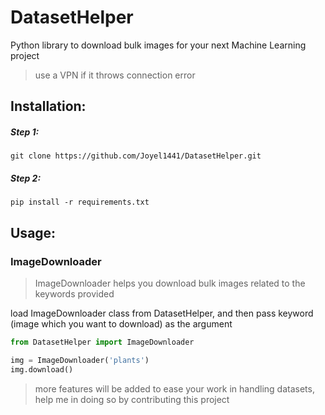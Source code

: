 # DatasetHelper
Python library to download bulk images for your next Machine Learning project

> use a VPN if it throws connection error

## Installation:
##### Step 1:
`git clone https://github.com/Joyel1441/DatasetHelper.git`
##### Step 2:
`pip install -r requirements.txt`

## Usage:
### ImageDownloader
> ImageDownloader helps you download bulk images related to the keywords provided

load ImageDownloader class from DatasetHelper, and then pass keyword (image which you want to download) as the argument
```python
from DatasetHelper import ImageDownloader

img = ImageDownloader('plants')
img.download()
```

> more features will be added to ease your work in handling datasets, help me in doing so by contributing this project
